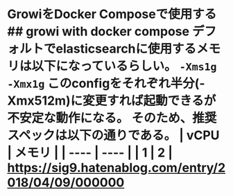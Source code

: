 # GrowiをDocker Composeで使用する ## growi with docker compose デフォルトでelasticsearchに使用するメモリは以下になっているらしい。 ``` -Xms1g -Xmx1g ``` このconfigをそれぞれ半分(-Xmx512m)に変更すれば起動できるが不安定な動作になる。 そのため、推奨スペックは以下の通りである。 | vCPU | メモリ | | ---- | ---- | | 1 | 2 | <https://sig9.hatenablog.com/entry/2018/04/09/000000>
